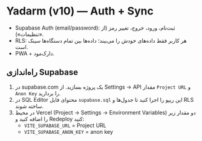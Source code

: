 # Yadarm (v10) — Auth + Sync
- Supabase Auth (email/password): ثبت‌نام، ورود، خروج، تغییر رمز (از «تنظیمات»).
- RLS: هر کاربر فقط داده‌های خودش را می‌بیند؛ داده‌ها بین تمام دستگاه‌ها سینک است.
- PWA + دارک‌مود.

## راه‌اندازی Supabase
1) در supabase.com یک پروژه بسازید. از Settings → API مقدار `Project URL` و `Anon Key` را بردارید.
2) در SQL Editor محتوای فایل `supabase.sql` این ریپو را اجرا کنید تا جدول‌ها و RLS ساخته شوند.
3) در محیط Vercel (Project → Settings → Environment Variables) دو مقدار زیر را اضافه کنید و Redeploy کنید:
   - `VITE_SUPABASE_URL` = Project URL
   - `VITE_SUPABASE_ANON_KEY` = anon key

